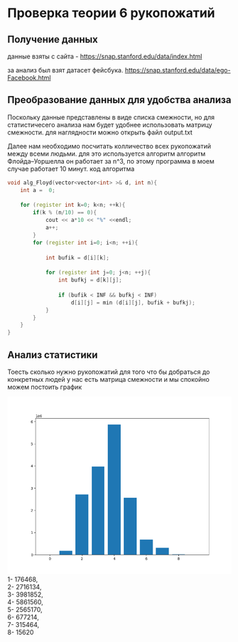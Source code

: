 # Проверка теории 6 рукопожатий

## Получение данных
данные взяты с сайта -
https://snap.stanford.edu/data/index.html

за анализ был взят датасет фейсбука. 
https://snap.stanford.edu/data/ego-Facebook.html


## Преобразование данных для удобства анализа
Поскольку данные представлены в виде списка смежности, но для статистичесего анализа нам будет удобнее использовать матрицу смежности.
для наглядности можно открыть файл output.txt

Далее нам необходимо посчитать колличество всех рукопожатий между всеми людьми.
для это используется алгоритм алгоритм Флойда–Уоршелла он работает за n^3, по этому программа в моем случае работает 10 минут.
код алгоритма

```c++
void alg_Floyd(vector<vector<int> >& d, int n){
    int a =  0;

    for (register int k=0; k<n; ++k){
        if(k % (n/10) == 0){
            cout << a*10 << "%" <<endl;
            a++;
        }
        for (register int i=0; i<n; ++i){

            int bufik = d[i][k];

            for (register int j=0; j<n; ++j){
                int bufkj = d[k][j];

                if (bufik < INF && bufkj < INF)
                    d[i][j] = min (d[i][j], bufik + bufkj);
            }
        }
    }
}
```


## Анализ статистики
Тоесть сколько нужно рукопожатий для того что бы добраться до конкретных людей
у нас есть матрица смежности и мы спокойно можем постоить график 

![Image alt](https://github.com/Lukashevskiy/cppTasks/raw/master/sixDegreesOfSeparation/graph.png)
1- 176468, <br />
2- 2716134, <br />
3- 3981852, <br />
4- 5861560, <br />
5- 2565170, <br />
6- 677214, <br />
7- 315464, <br />
8- 15620 <br />

